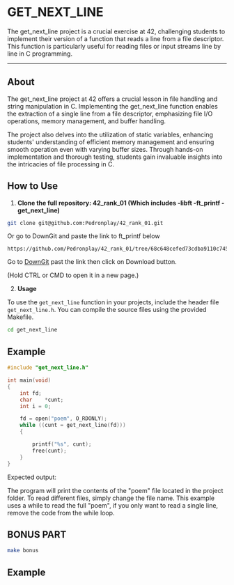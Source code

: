 # GET_NEXT_LINE

The get_next_line project is a crucial exercise at 42, challenging students to implement their version of a function that reads a line from a file descriptor. This function is particularly useful for reading files or input streams line by line in C programming.

---

## About

The get_next_line project at 42 offers a crucial lesson in file handling and string manipulation in C. Implementing the get_next_line function enables the extraction of a single line from a file descriptor, emphasizing file I/O operations, memory management, and buffer handling.

The project also delves into the utilization of static variables, enhancing students' understanding of efficient memory management and ensuring smooth operation even with varying buffer sizes. Through hands-on implementation and thorough testing, students gain invaluable insights into the intricacies of file processing in C.

## How to Use

1. **Clone the full repository: 42_rank_01 (Which includes -libft -ft_printf -get_next_line)**

```bash --
git clone git@github.com:Pedronplay/42_rank_01.git
``` 
 Or go to DownGit and paste the link to ft_printf below 
```
https://github.com/Pedronplay/42_rank_01/tree/68c648cefed73cdba9110c745daf5bacc9aca0e6/get_next_line
```
<p>Go to <a href="https://minhaskamal.github.io/DownGit/#/home" target="_blank">DownGit</a> past the link then click on Download button.</p>
<p>(Hold CTRL or CMD to open it in a new page.)</p>

2. **Usage**

To use the `get_next_line` function in your projects, include the header file `get_next_line.h`. You can compile the source files using the provided Makefile.

```bash
cd get_next_line
```

## Example

```c
#include "get_next_line.h"

int	main(void)
{
	int	fd;
	char	*cunt;
 	int i = 0;

	fd = open("poem", O_RDONLY);
	while ((cunt = get_next_line(fd)))
	{

		printf("%s", cunt);
		free(cunt);
	}
}
```

Expected output:

The program will print the contents of the "poem" file located in the project folder. 
To read different files, simply change the file name. 
This example uses a while to read the full "poem", if you only want to read a single line, remove the code from the while loop.

## BONUS PART

```bash
make bonus
```

## Example 
```c

```


